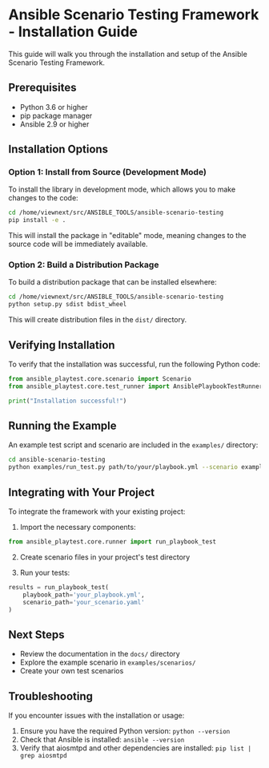 # Ansible Scenario Testing Framework - Installation Guide

This guide will walk you through the installation and setup of the Ansible Scenario Testing Framework.

## Prerequisites

- Python 3.6 or higher
- pip package manager
- Ansible 2.9 or higher

## Installation Options

### Option 1: Install from Source (Development Mode)

To install the library in development mode, which allows you to make changes to the code:

```bash
cd /home/viewnext/src/ANSIBLE_TOOLS/ansible-scenario-testing
pip install -e .
```

This will install the package in "editable" mode, meaning changes to the source code will be immediately available.

### Option 2: Build a Distribution Package

To build a distribution package that can be installed elsewhere:

```bash
cd /home/viewnext/src/ANSIBLE_TOOLS/ansible-scenario-testing
python setup.py sdist bdist_wheel
```

This will create distribution files in the `dist/` directory.

## Verifying Installation

To verify that the installation was successful, run the following Python code:

```python
from ansible_playtest.core.scenario import Scenario
from ansible_playtest.core.test_runner import AnsiblePlaybookTestRunner

print("Installation successful!")
```

## Running the Example

An example test script and scenario are included in the `examples/` directory:

```bash
cd ansible-scenario-testing
python examples/run_test.py path/to/your/playbook.yml --scenario examples/scenarios/example_scenario.yaml
```

## Integrating with Your Project

To integrate the framework with your existing project:

1. Import the necessary components:

```python
from ansible_playtest.core.runner import run_playbook_test
```

2. Create scenario files in your project's test directory

3. Run your tests:

```python
results = run_playbook_test(
    playbook_path='your_playbook.yml',
    scenario_path='your_scenario.yaml'
)
```

## Next Steps

- Review the documentation in the `docs/` directory
- Explore the example scenario in `examples/scenarios/`
- Create your own test scenarios

## Troubleshooting

If you encounter issues with the installation or usage:

1. Ensure you have the required Python version: `python --version`
2. Check that Ansible is installed: `ansible --version` 
3. Verify that aiosmtpd and other dependencies are installed: `pip list | grep aiosmtpd`
